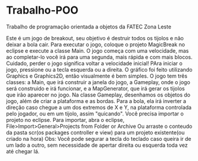 # Trabalho-POO

Trabalho de programação orientada a objetos da FATEC Zona Leste

Este é um jogo de breakout, seu objetivo é destruir todos os tijolos e não deixar a bola cair.
Para executar o jogo, coloque o projeto MagicBreak no eclipse e execute a classe Main.
O jogo começa com uma velocidade, mas ao completar-lo você irá para uma segunda, mais rápida e com mais blocos. Cuidado, perder o jogo significa voltar a velocidade inicial!
PAra iniciar o jogo, pressione ou a tecla esquerda ou a direita.
O gráfico foi feito utilizando Graphics e Graphics2D, então visualmente é bem simples.
O jogo tem três classes: a Main, que irá construir a janela do jogo, a Gameplay, onde o jogo será construido e irá funcionar, e a MapGenerator, que irá gerar os tijolos que irão aparecer no jogo.
Na classe Gameplay, desenhamos os objetos do jogo, além de criar a plataforma e as bordas. Para a bola, ela irá inverter a direção caso chegue a um dos extremos de X e Y, na plataforma controlada pelo jogador, ou em um tijolo, assim "quicando".
Você precisa importar o projeto no eclipse.
Para importar, abra o eclipse, File>Import>General>Projects from Folder or Archive
Ou arraste o conteudo da pasta scr(os packages controller e view) para um projeto existente(ou criado na hora)
Obs: Você pode segurar a tecla do teclado caso queira ir de um lado a outro, sem necessidade de apertar direita ou esquerda toda vez até chegar lá.
